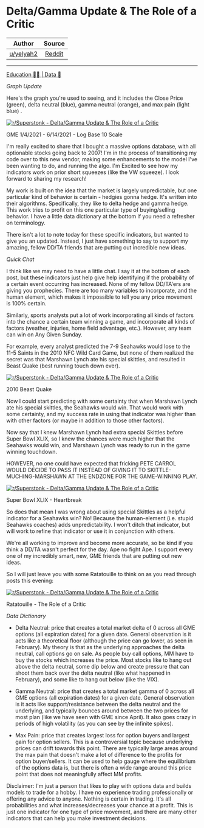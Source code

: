 Delta/Gamma Update & The Role of a Critic
=========================================

| Author       | Source       | 
| :-------------: |:-------------:|
|  [u/yelyah2](https://www.reddit.com/user/yelyah2/) | [Reddit](https://www.reddit.com/r/Superstonk/comments/nzyji4/deltagamma_update_the_role_of_a_critic/) | 

---

[Education 👨‍🏫 | Data 🔢](https://www.reddit.com/r/Superstonk/search?q=flair_name%3A%22Education%20%F0%9F%91%A8%E2%80%8D%F0%9F%8F%AB%20%7C%20Data%20%F0%9F%94%A2%22&restrict_sr=1)

*Graph Update*

Here's the graph you're used to seeing, and it includes the Close Price (green), delta neutral (blue), gamma neutral (orange), and max pain (light blue) .

[![r/Superstonk - Delta/Gamma Update & The Role of a Critic](https://preview.redd.it/97mi0v0sxa571.png?width=910&format=png&auto=webp&s=c3ca835309cae2a0f9c3a22534de8d98f3f94cec)](https://preview.redd.it/97mi0v0sxa571.png?width=910&format=png&auto=webp&s=c3ca835309cae2a0f9c3a22534de8d98f3f94cec)

GME 1/4/2021 - 6/14/2021 - Log Base 10 Scale

I'm really excited to share that I bought a massive options database, with all optionable stocks going back to 2007! I'm in the process of transitioning my code over to this new vendor, making some enhancements to the model I've been wanting to do, and running the algo. I'm Excited to see how my indicators work on prior short squeezes (like the VW squeeze). I look forward to sharing my research!

My work is built on the idea that the market is largely unpredictable, but one particular kind of behavior is certain - hedgies gonna hedge. It's written into their algorithms. Specifically, they like to delta hedge and gamma hedge. This work tries to profit on this one particular type of buying/selling behavior. I have a little data dictionary at the bottom if you need a refresher on terminology.

There isn't a lot to note today for these specific indicators, but wanted to give you an updated. Instead, I just have something to say to support my amazing, fellow DD/TA friends that are putting out incredible new ideas.

*Quick Chat*

I think like we may need to have a little chat. I say it at the bottom of each post, but these indicators just help give help identifying if the probability of a certain event occurring has increased. None of my fellow DD/TA'ers are giving you prophecies. There are too many variables to incorporate, and the human element, which makes it impossible to tell you any price movement is 100% certain.

Similarly, sports analysts put a lot of work incorporating all kinds of factors into the chance a certain team winning a game, and incorporate all kinds of factors (weather, injuries, home field advantage, etc.). However, any team can win on Any Given Sunday.

For example, every analyst predicted the 7-9 Seahawks would lose to the 11-5 Saints in the 2010 NFC Wild Card Game, but none of them realized the secret was that Marshawn Lynch ate his special skittles, and resulted in Beast Quake (best running touch down ever).

[![r/Superstonk - Delta/Gamma Update & The Role of a Critic](https://preview.redd.it/akg7mts0za571.png?width=1000&format=png&auto=webp&s=c3ea9c4b163e260867e450596d9b99786124aa78)](https://preview.redd.it/akg7mts0za571.png?width=1000&format=png&auto=webp&s=c3ea9c4b163e260867e450596d9b99786124aa78)

2010 Beast Quake

Now I could start predicting with some certainty that when Marshawn Lynch ate his special skittles, the Seahawks would win. That would work with some certainty, and my success rate in using that indicator was higher than with other factors (or maybe in addition to those other factors).

Now say that I knew Marshawn Lynch had extra special Skittles before Super Bowl XLIX, so I knew the chances were much higher that the Seahawks would win, and Marshawn Lynch was ready to run in the game winning touchdown.

HOWEVER, no one could have expected that fricking PETE CARROL WOULD DECIDE TO PASS IT INSTEAD OF GIVING IT TO SKITTLE-MUCHING-MARSHAWN AT THE ENDZONE FOR THE GAME-WINNING PLAY.

[![r/Superstonk - Delta/Gamma Update & The Role of a Critic](https://preview.redd.it/ueou8kpa0b571.png?width=1024&format=png&auto=webp&s=c3036caf38c54c56a7c45690aade6a312773e624)](https://preview.redd.it/ueou8kpa0b571.png?width=1024&format=png&auto=webp&s=c3036caf38c54c56a7c45690aade6a312773e624)

Super Bowl XLIX - Heartbreak

So does that mean I was wrong about using special Skittles as a helpful indicator for a Seahawks win? No! Because the human-element (i.e. stupid Seahawks coaches) adds unpredictability. I won't ditch that indicator, but will work to refine that indicator or use it in conjunction with others.

We're all working to improve and become more accurate, so be kind if you think a DD/TA wasn't perfect for the day. Ape no fight Ape. I support every one of my incredibly smart, new, GME friends that are putting out new ideas.

So I will just leave you with some Ratatouille to think on as you read through posts this evening:

[![r/Superstonk - Delta/Gamma Update & The Role of a Critic](https://preview.redd.it/cwb4c7fb1b571.png?width=530&format=png&auto=webp&s=d028013629530a4e1ed0f585bb56677e600cfae1)](https://preview.redd.it/cwb4c7fb1b571.png?width=530&format=png&auto=webp&s=d028013629530a4e1ed0f585bb56677e600cfae1)

Ratatouille - The Role of a Critic

*Data Dictionary*

-   Delta Neutral: price that creates a total market delta of 0 across all GME options (all expiration dates) for a given date. General observation is it acts like a theoretical floor (although the price can go lower, as seen in February). My theory is that as the underlying approaches the delta neutral, call options go on sale. As people buy call options, MM have to buy the stocks which increases the price. Most stocks like to hang out above the delta neutral, some dip below and create pressure that can shoot them back over the delta neutral (like what happened in February), and some like to hang out below (like the VIX).

-   Gamma Neutral: price that creates a total market gamma of 0 across all GME options (all expiration dates) for a given date. General observation is it acts like support/resistance between the delta neutral and the underlying, and typically bounces around between the two prices for most plan (like we have seen with GME since April). It also goes crazy in periods of high volatility (as you can see by the infinite spikes).

-   Max Pain: price that creates largest loss for option buyers and largest gain for option sellers. This is a controversial topic because underlying prices can drift towards this point. There are typically large areas around the max pain that doesn't make a lot of difference to the profits for option buyer/sellers. It can be used to help gauge where the equilibrium of the options data is, but there is often a wide range around this price point that does not meaningfully affect MM profits.

Disclaimer: I'm just a person that likes to play with options data and builds models to trade for a hobby. I have no experience trading professionally or offering any advice to anyone. Nothing is certain in trading. It's all probabilities and what increases/decreases your chance at a profit. This is just one indicator for one type of price movement, and there are many other indicators that can help you make investment decisions.

